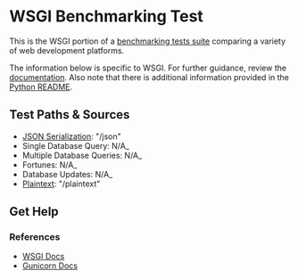 # WSGI Benchmarking Test

This is the WSGI portion of a [benchmarking tests suite](../../) 
comparing a variety of web development platforms.

The information below is specific to WSGI. For further guidance, 
review the [documentation](https://github.com/KhulnaSoft/BenchWeb/wiki). 
Also note that there is additional information provided in 
the [Python README](../).

## Test Paths & Sources

* [JSON Serialization](hello.py): "/json"
* Single Database Query: N/A_
* Multiple Database Queries: N/A_
* Fortunes: N/A_
* Database Updates: N/A_
* [Plaintext](hello.py): "/plaintext"

## Get Help

### References

* [WSGI Docs](http://wsgi.readthedocs.org/en/latest/)
* [Gunicorn Docs](http://docs.gunicorn.org/en/latest/run.html)
